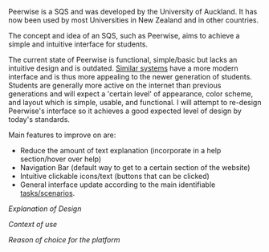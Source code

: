 Peerwise is a SQS and was developed by the University of Auckland. It has now been used by most Universities in New Zealand and in other countries. 

The concept and idea of an SQS, such as Peerwise, aims to achieve a simple and intuitive interface for students. 

The current state of Peerwise is functional, simple/basic but lacks an intuitive design and is outdated. [Similar systems](https://gitlab.ecs.vuw.ac.nz/andrewelli/swen-303/-/wikis/Description/Existing-Systems) have a more modern interface and is thus more appealing to the newer generation of students. Students are generally more active on the internet than previous generations and will expect a 'certain level' of appearance, color scheme, and layout which is simple, usable, and functional. I will attempt to re-design Peerwise's interface so it achieves a good expected level of design by today's standards.

Main features to improve on are:
*  Reduce the amount of text explanation (incorporate in a help section/hover over help)
*  Navigation Bar (default way to get to a certain section of the website)
*  Intuitive clickable icons/text (buttons that can be clicked)
*  General interface update according to the main identifiable [tasks/scenarios](https://gitlab.ecs.vuw.ac.nz/andrewelli/swen-303/-/wikis/Description/Use-Case-Diagram).

*Explanation of Design*

*Context of use*

*Reason of choice for the platform*